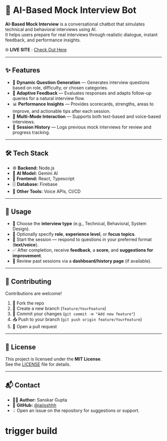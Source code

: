# 🤖 AI-Based Mock Interview Bot

**AI-Based Mock Interview** is a conversational chatbot that simulates technical and behavioral interviews using AI.  
It helps users prepare for real interviews through realistic dialogue, instant feedback, and performance insights.

🌐 **LIVE SITE** : [Check Out Here](https://ai-mock-interview-typesrcipt.web.app/)

---

## ✨ Features

- 🎯 **Dynamic Question Generation** — Generates interview questions based on role, difficulty, or chosen categories.
- 🧠 **Adaptive Feedback** — Evaluates responses and adapts follow-up queries for a natural interview flow.
- 📊 **Performance Insights** — Provides scorecards, strengths, areas to improve, and actionable tips after each session.
- 💬 **Multi-Mode Interaction** — Supports both text-based and voice-based interviews.
- 📂 **Session History** — Logs previous mock interviews for review and progress tracking.

---

## 🛠️ Tech Stack

- ⚙️ **Backend:** Node.js
- 🤖 **AI Model:** Gemini AI
- 🎨 **Frontend:** React, Typescript
- 🗄️ **Database:** Firebase
- 🔧 **Other Tools:** Voice APIs, CI/CD

---

## 🚀 Usage

- 📝 Choose the **interview type** (e.g., Technical, Behavioral, System Design).
- 👤 Optionally specify **role**, **experience level**, or **focus topics**.
- 🎤 Start the session — respond to questions in your preferred format (**text/voice**).
- ✅ After completion, receive **feedback**, a **score**, and **suggestions for improvement**.
- 📜 Review past sessions via a **dashboard/history page** (if available).

---

## 🤝 Contributing

Contributions are welcome!

1. 🍴 Fork the repo
2. 🌿 Create a new branch (`feature/YourFeature`)
3. 💾 Commit your changes (`git commit -m "Add new feature"`)
4. 📤 Push to your branch (`git push origin feature/YourFeature`)
5. 🔀 Open a pull request

---

## 📄 License

This project is licensed under the **MIT License**.  
See the [LICENSE](LICENSE) file for details.

---

## 📬 Contact

- 👨‍💻 **Author:** Sanskar Gupta
- 🔗 **GitHub:** [@jaiisshhh](https://github.com/jaiisshhh)
- 💡 Open an issue on the repository for suggestions or support.
# trigger build
